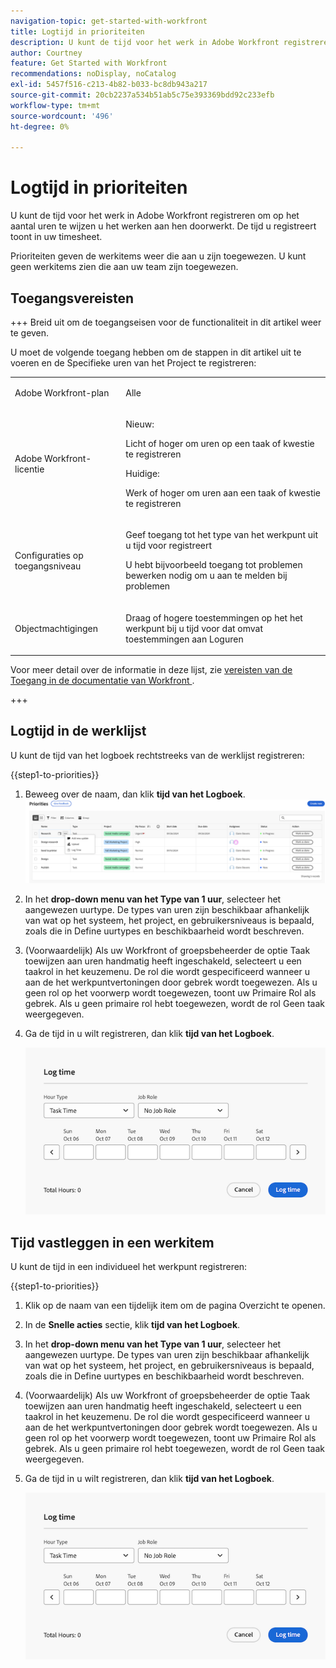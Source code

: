 ```yaml
---
navigation-topic: get-started-with-workfront
title: Logtijd in prioriteiten
description: U kunt de tijd voor het werk in Adobe Workfront registreren om op het aantal uren te wijzen u het werken aan hen doorwerkt. De tijd u registreert toont in uw timesheet.
author: Courtney
feature: Get Started with Workfront
recommendations: noDisplay, noCatalog
exl-id: 5457f516-c213-4b82-b033-bc8db943a217
source-git-commit: 20cb2237a534b51ab5c75e393369bdd92c233efb
workflow-type: tm+mt
source-wordcount: '496'
ht-degree: 0%

---
```


# Logtijd in prioriteiten

U kunt de tijd voor het werk in Adobe Workfront registreren om op het aantal uren te wijzen u het werken aan hen doorwerkt. De tijd u registreert toont in uw timesheet.

Prioriteiten geven de werkitems weer die aan u zijn toegewezen. U kunt geen werkitems zien die aan uw team zijn toegewezen.

## Toegangsvereisten

+++ Breid uit om de toegangseisen voor de functionaliteit in dit artikel weer te geven.

U moet de volgende toegang hebben om de stappen in dit artikel uit te voeren en de Specifieke uren van het Project te registreren:

<table style="table-layout:auto"> 
 <col> 
 <col> 
 <tbody> 
  <tr> 
   <td role="rowheader">Adobe Workfront-plan</td> 
   <td> <p>Alle</p> </td> 
  </tr> 
  <tr> 
   <td role="rowheader">Adobe Workfront-licentie</td> 
   <td> <p>Nieuw: </p>
   <p>Licht of hoger om uren op een taak of kwestie te registreren</p>
   <p>Huidige: 
   <p>Werk of hoger om uren aan een taak of kwestie te registreren</p> </td> 
  </tr> 
  <tr> 
   <td role="rowheader">Configuraties op toegangsniveau</td> 
   <td> <p>Geef toegang tot het type van het werkpunt uit u tijd voor registreert </p> <p>U hebt bijvoorbeeld toegang tot problemen bewerken nodig om u aan te melden bij problemen</p> </td> 
  </tr> 
  <tr> 
   <td role="rowheader">Objectmachtigingen</td> 
   <td> <p>Draag of hogere toestemmingen op het het werkpunt bij u tijd voor dat omvat toestemmingen aan Loguren</p> </td> 
  </tr> 
 </tbody> 
</table>

Voor meer detail over de informatie in deze lijst, zie [ vereisten van de Toegang in de documentatie van Workfront ](/help/quicksilver/administration-and-setup/add-users/access-levels-and-object-permissions/access-level-requirements-in-documentation.md).

+++

## Logtijd in de werklijst

U kunt de tijd van het logboek rechtstreeks van de werklijst registreren:

{{step1-to-priorities}}

1. Beweeg over de naam, dan klik **tijd van het Logboek**.
   ![](assets/update-log-upload.png)
1. In het **drop-down menu van het Type van 1 uur**, selecteer het aangewezen uurtype. De types van uren zijn beschikbaar afhankelijk van wat op het systeem, het project, en gebruikersniveaus is bepaald, zoals die in Define uurtypes en beschikbaarheid wordt beschreven.

1. (Voorwaardelijk) Als uw Workfront of groepsbeheerder de optie Taak toewijzen aan uren handmatig heeft ingeschakeld, selecteert u een taakrol in het keuzemenu. De rol die wordt gespecificeerd wanneer u aan de het werkpuntvertoningen door gebrek wordt toegewezen. Als u geen rol op het voorwerp wordt toegewezen, toont uw Primaire Rol als gebrek. Als u geen primaire rol hebt toegewezen, wordt de rol Geen taak weergegeven.

1. Ga de tijd in u wilt registreren, dan klik **tijd van het Logboek**.

   ![](assets/log-time-dialog.png)

## Tijd vastleggen in een werkitem

U kunt de tijd in een individueel het werkpunt registreren:

{{step1-to-priorities}}

1. Klik op de naam van een tijdelijk item om de pagina Overzicht te openen.
1. In de **Snelle acties** sectie, klik **tijd van het Logboek**.
1. In het **drop-down menu van het Type van 1 uur**, selecteer het aangewezen uurtype. De types van uren zijn beschikbaar afhankelijk van wat op het systeem, het project, en gebruikersniveaus is bepaald, zoals die in Define uurtypes en beschikbaarheid wordt beschreven.
1. (Voorwaardelijk) Als uw Workfront of groepsbeheerder de optie Taak toewijzen aan uren handmatig heeft ingeschakeld, selecteert u een taakrol in het keuzemenu. De rol die wordt gespecificeerd wanneer u aan de het werkpuntvertoningen door gebrek wordt toegewezen. Als u geen rol op het voorwerp wordt toegewezen, toont uw Primaire Rol als gebrek. Als u geen primaire rol hebt toegewezen, wordt de rol Geen taak weergegeven.

1. Ga de tijd in u wilt registreren, dan klik **tijd van het Logboek**.

   ![](assets/log-time-dialog.png)
